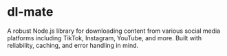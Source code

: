 # dl-mate
A robust Node.js library for downloading content from various social media platforms including TikTok, Instagram, YouTube, and more. Built with reliability, caching, and error handling in mind.
